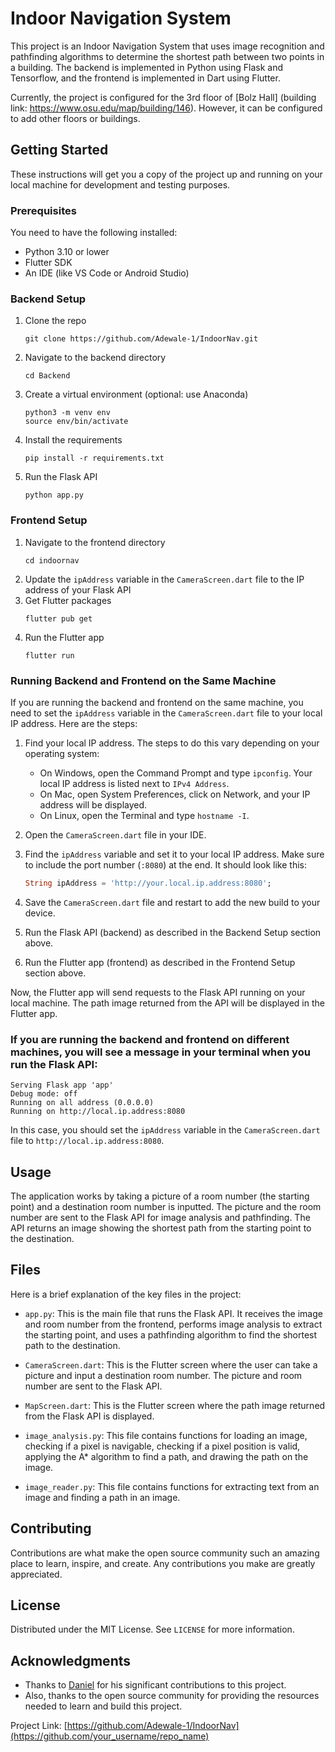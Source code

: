 # Indoor Navigation System

This project is an Indoor Navigation System that uses image recognition and pathfinding algorithms to determine the shortest path between two points in a building. The backend is implemented in Python using Flask and Tensorflow, and the frontend is implemented in Dart using Flutter.

Currently, the project is configured for the 3rd floor of [Bolz Hall] (building link: https://www.osu.edu/map/building/146). However, it can be configured to add other floors or buildings.

## Getting Started

These instructions will get you a copy of the project up and running on your local machine for development and testing purposes.

### Prerequisites

You need to have the following installed:

- Python 3.10 or lower
- Flutter SDK
- An IDE (like VS Code or Android Studio)

### Backend Setup

1. Clone the repo
   ```
   git clone https://github.com/Adewale-1/IndoorNav.git
   ```
2. Navigate to the backend directory
   ```
   cd Backend
   ```
3. Create a virtual environment (optional: use Anaconda)
   ```
   python3 -m venv env
   source env/bin/activate
   ```
4. Install the requirements
   ```
   pip install -r requirements.txt
   ```
5. Run the Flask API
   ```
   python app.py
   ```

### Frontend Setup

1. Navigate to the frontend directory
   ```
   cd indoornav
   ```
2. Update the `ipAddress` variable in the `CameraScreen.dart` file to the IP address of your Flask API
3. Get Flutter packages
   ```
   flutter pub get
   ```
4. Run the Flutter app
   ```
   flutter run
   ```

### Running Backend and Frontend on the Same Machine

If you are running the backend and frontend on the same machine, you need to set the `ipAddress` variable in the `CameraScreen.dart` file to your local IP address. Here are the steps:

1. Find your local IP address. The steps to do this vary depending on your operating system:

   - On Windows, open the Command Prompt and type `ipconfig`. Your local IP address is listed next to `IPv4 Address`.
   - On Mac, open System Preferences, click on Network, and your IP address will be displayed.
   - On Linux, open the Terminal and type `hostname -I`.

2. Open the `CameraScreen.dart` file in your IDE.

3. Find the `ipAddress` variable and set it to your local IP address. Make sure to include the port number (`:8080`) at the end. It should look like this:

   ```dart
   String ipAddress = 'http://your.local.ip.address:8080';
   ```

4. Save the `CameraScreen.dart` file and restart to add the new build to your device.

5. Run the Flask API (backend) as described in the Backend Setup section above.

6. Run the Flutter app (frontend) as described in the Frontend Setup section above.

Now, the Flutter app will send requests to the Flask API running on your local machine. The path image returned from the API will be displayed in the Flutter app.

### If you are running the backend and frontend on different machines, you will see a message in your terminal when you run the Flask API:

```
Serving Flask app 'app'
Debug mode: off
Running on all address (0.0.0.0)
Running on http://local.ip.address:8080
```

In this case, you should set the `ipAddress` variable in the `CameraScreen.dart` file to `http://local.ip.address:8080`.

## Usage

The application works by taking a picture of a room number (the starting point) and a destination room number is inputted. The picture and the room number are sent to the Flask API for image analysis and pathfinding. The API returns an image showing the shortest path from the starting point to the destination.

## Files

Here is a brief explanation of the key files in the project:

- `app.py`: This is the main file that runs the Flask API. It receives the image and room number from the frontend, performs image analysis to extract the starting point, and uses a pathfinding algorithm to find the shortest path to the destination.

- `CameraScreen.dart`: This is the Flutter screen where the user can take a picture and input a destination room number. The picture and room number are sent to the Flask API.

- `MapScreen.dart`: This is the Flutter screen where the path image returned from the Flask API is displayed.

- `image_analysis.py`: This file contains functions for loading an image, checking if a pixel is navigable, checking if a pixel position is valid, applying the A\* algorithm to find a path, and drawing the path on the image.

- `image_reader.py`: This file contains functions for extracting text from an image and finding a path in an image.

## Contributing

Contributions are what make the open source community such an amazing place to learn, inspire, and create. Any contributions you make are greatly appreciated.

## License

Distributed under the MIT License. See `LICENSE` for more information.

## Acknowledgments

- Thanks to [Daniel](https://github.com/danield33) for his significant contributions to this project.
- Also, thanks to the open source community for providing the resources needed to learn and build this project.

Project Link: [https://github.com/Adewale-1/IndoorNav](https://github.com/your_username/repo_name)

